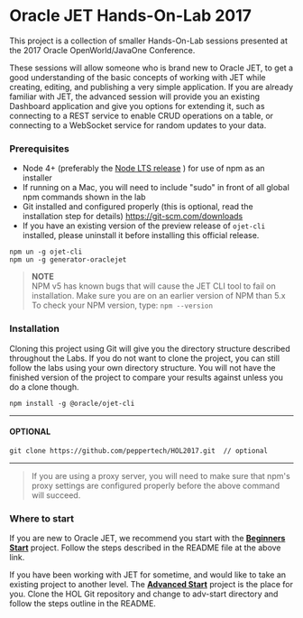 # Oracle JET Hands-On-Lab 2017

This project is a collection of smaller Hands-On-Lab sessions presented at the 2017 Oracle OpenWorld/JavaOne Conference.


These sessions will allow someone who is brand new to Oracle JET, to get a good understanding of the basic concepts of working with JET while creating, editing, and publishing a very simple application. If you are already familiar with JET, the advanced session will provide you an existing Dashboard application and give you options for extending it, such as connecting to a REST service to enable CRUD operations on a table, or connecting to a WebSocket service for random updates to your data.


### Prerequisites
* Node 4+ (preferably the [Node LTS release](https://nodejs.org) ) for use of npm as an installer
* If running on a Mac, you will need to include "sudo" in front of all global npm commands shown in the lab
* Git installed and configured properly (this is optional, read the installation step for details) https://git-scm.com/downloads
* If you have an existing version of the preview release of `ojet-cli` installed, please uninstall it before installing this official release.
```
npm un -g ojet-cli
npm un -g generator-oraclejet
```

>**NOTE**  
NPM v5 has known bugs that will cause the JET CLI tool to fail on installation. Make sure you are on an earlier version of NPM than 5.x
To check your NPM version, type: `npm --version`  


### Installation
Cloning this project using Git will give you the directory structure described throughout the Labs. If you do not want to clone the project, you can still follow the labs using your own directory structure.  You will not have the finished version of the project to compare your results against unless you do a clone though. 

```
npm install -g @oracle/ojet-cli
```

***
#### OPTIONAL
```
git clone https://github.com/peppertech/HOL2017.git  // optional
```
***

>If you are using a proxy server, you will need to make sure that npm's proxy settings are configured properly before the above command will succeed.

### Where to start
If you are new to Oracle JET, we recommend you start with the [**Beginners Start**](./beginners-start) project. Follow the steps
described in the README file at the above link.

If you have been working with JET for sometime, and would like to take an existing project to another level. 
The [**Advanced Start**](./adv-start) project is the place for you. Clone the HOL Git repository and change to adv-start directory and follow the steps outline in the README. 
